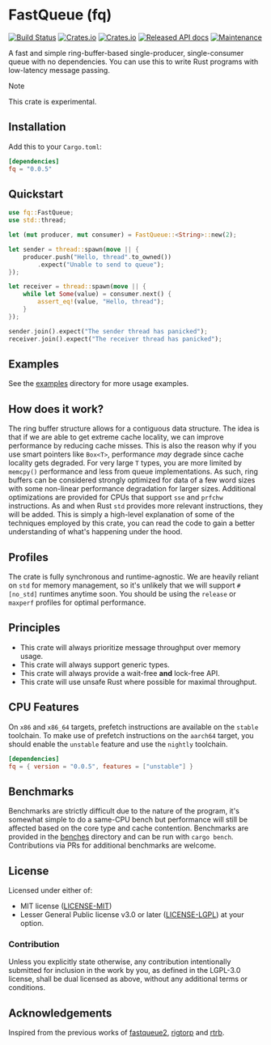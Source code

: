 # FastQueue (fq)
[![Build Status](https://github.com/QEDK/fq/actions/workflows/ci.yml/badge.svg)](https://github.com/QEDK/fq/actions/workflows/ci.yml) [![Crates.io](https://img.shields.io/crates/l/fq?color=black)](LICENSE-MIT) [![Crates.io](https://img.shields.io/crates/v/fq?color=black)](https://crates.io/crates/fq) [![Released API docs](https://docs.rs/fq/badge.svg)](https://docs.rs/fq) [![Maintenance](https://img.shields.io/maintenance/yes/2025)](https://github.com/QEDK/fq)

A fast and simple ring-buffer-based single-producer, single-consumer queue with no dependencies. You can use
this to write Rust programs with low-latency message passing. 

> [!NOTE]
> This crate is experimental.

## Installation
Add this to your `Cargo.toml`:
```TOML
[dependencies]
fq = "0.0.5"
```

## Quickstart
```rust
use fq::FastQueue;
use std::thread;

let (mut producer, mut consumer) = FastQueue::<String>::new(2);

let sender = thread::spawn(move || {
    producer.push("Hello, thread".to_owned())
        .expect("Unable to send to queue");
});

let receiver = thread::spawn(move || {
    while let Some(value) = consumer.next() {
        assert_eq!(value, "Hello, thread");
    }
});

sender.join().expect("The sender thread has panicked");
receiver.join().expect("The receiver thread has panicked");
```

## Examples
See the [examples](examples/README.md) directory for more usage examples.

## How does it work?
The ring buffer structure allows for a contiguous data structure. The idea is that if we are able to get extreme
cache locality, we can improve performance by reducing cache misses. This is also the reason why if you use
smart pointers like `Box<T>`, performance *may* degrade since cache locality gets degraded. For very large
`T` types, you are more limited by `memcpy()` performance and less from queue implementations. As such,
ring buffers can be considered strongly optimized for data of a few word sizes with some non-linear performance
degradation for larger sizes. Additional optimizations are provided for CPUs that support `sse` and `prfchw`
instructions. As and when Rust `std` provides more relevant instructions, they will be added. This is simply a
high-level explanation of some of the techniques employed by this crate, you can read the code to gain a better
understanding of what's happening under the hood.

## Profiles
The crate is fully synchronous and runtime-agnostic. We are heavily reliant on `std` for memory management, so
it's unlikely that we will support `#[no_std]` runtimes anytime soon. You should be using the `release` or
`maxperf` profiles for optimal performance.

## Principles
* This crate will always prioritize message throughput over memory usage.
* This crate will always support generic types.
* This crate will always provide a wait-free **and** lock-free API.
* This crate will use unsafe Rust where possible for maximal throughput.

## CPU Features
On `x86` and `x86_64` targets, prefetch instructions are available on the `stable` toolchain. To make use of prefetch instructions on the `aarch64` target, you should enable the `unstable` feature and use the `nightly`
toolchain.
```TOML
[dependencies]
fq = { version = "0.0.5", features = ["unstable"] }
```

## Benchmarks
Benchmarks are strictly difficult due to the nature of the program, it's somewhat simple to do a same-CPU
bench but performance will still be affected based on the core type and cache contention. Benchmarks are
provided in the [benches](benches/bench.rs) directory and can be run with `cargo bench`. Contributions via
PRs for additional benchmarks are welcome.

## License
Licensed under either of:
 * MIT license ([LICENSE-MIT](LICENSE-MIT))
 * Lesser General Public license v3.0 or later ([LICENSE-LGPL](LICENSE-LGPL))
at your option.

### Contribution
Unless you explicitly state otherwise, any contribution intentionally submitted for inclusion in the work by you,
as defined in the LGPL-3.0 license, shall be dual licensed as above, without any additional terms or conditions.

## Acknowledgements
Inspired from the previous works of [fastqueue2](https://github.com/andersc/fastqueue2), [rigtorp](https://rigtorp.se/ringbuffer) and [rtrb](https://github.com/mgeier/rtrb).
